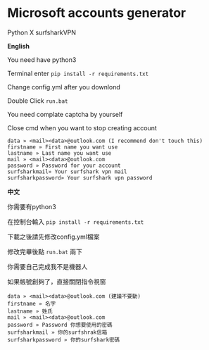 # Microsoft accounts generator 
Python X surfsharkVPN

**English**

You need have python3

Terminal enter `pip install -r requirements.txt`

Change config.yml after you downlond

Double Click `run.bat`

You need complate captcha by yourself

Close cmd when you want to stop creating account


```
data » <mail><data>@outlook.com (I recommend don't touch this)
firstname » First name you want use 
lastname » Last name you want use
mail » <mail><data>@outlook.com
password » Password for your account
surfsharkmail» Your surfshark vpn mail
surfsharkpassword» Your surfshark vpn password
```
**中文**

你需要有python3

在控制台輸入 `pip install -r requirements.txt`

下載之後請先修改config.yml檔案

修改完畢後點 `run.bat` 兩下

你需要自己完成我不是機器人

如果帳號創夠了，直接關閉指令視窗

```
data » <mail><data>@outlook.com (建議不要動)
firstname » 名字
lastname » 姓氏
mail » <mail><data>@outlook.com
password » Password 你想要使用的密碼
surfsharkmail » 你的surfshrak信箱
surfsharkpassword » 你的surfshark密碼
```
